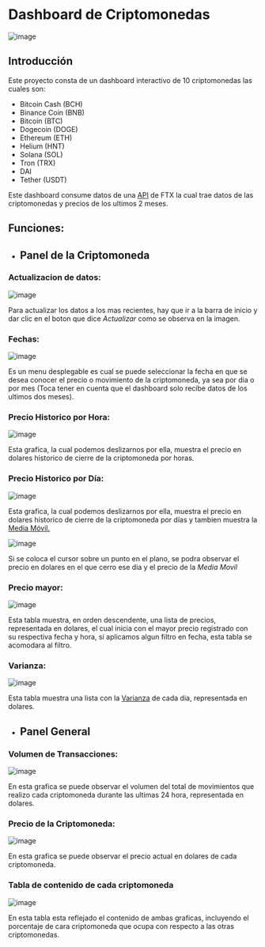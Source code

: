 # Dashboard de Criptomonedas


![image](Imagenes/Panel_Cripto.png)

## Introducción
Este proyecto consta de un dashboard interactivo de 10 criptomonedas las cuales son:

* Bitcoin Cash (BCH)
* Binance Coin (BNB)
* Bitcoin (BTC)
* Dogecoin (DOGE)
* Ethereum (ETH)
* Helium (HNT)
* Solana (SOL)
* Tron (TRX)
* DAI
* Tether (USDT)

Este dashboard consume datos de una [API](https://docs.ftx.com/#overview) de FTX la cual trae datos de las criptomonedas y precios de los ultimos 2 meses.

## Funciones:

* ## Panel de la Criptomoneda

### Actualizacion de datos:

![image](Imagenes/Actualizacion_Datos.png)

Para actualizar los datos a los mas recientes, hay que ir a la barra de inicio y dar clic en el boton que dice *Actualizar* como se observa en la imagen.

### Fechas: 

![image](Imagenes/Fechas.png)

Es un menu desplegable es cual se puede seleccionar la fecha en que se desea conocer el precio o movimiento de la criptomoneda, ya sea por dia o por mes (Toca tener en cuenta que el dashboard solo recibe datos de los ultimos dos meses).

### Precio Historico por Hora:

![image](Imagenes/Precio_Historico_Hora_1.png)

Esta grafica, la cual podemos deslizarnos por ella, muestra el precio en dolares historico de cierre de la criptomoneda por horas.

### Precio Historico por Día:

![image](Imagenes/Precio_Historico_Dia.png)

Esta grafica, la cual podemos deslizarnos por ella, muestra el precio en dolares historico de cierre de la criptomoneda por días y tambien muestra la [Media Móvil. ](https://economipedia.com/definiciones/media-movil.html)

![image](Imagenes/Precio_Historico_Dia_2.png)

Si se coloca el cursor sobre un punto en el plano, se podra observar el precio en dolares en el que cerro ese dia y el precio de la *Media Movil*

### Precio mayor:

![image](Imagenes/Precio_mayor.png)

Esta tabla muestra, en orden descendente, una lista de precios, representada en dolares, el cual inicia con el mayor precio registrado con su respectiva fecha y hora, si aplicamos algun filtro en fecha, esta tabla se acomodara al filtro.

### Varianza:

![image](Imagenes/Varianza.png)

Esta tabla muestra una lista con la [Varianza](https://economipedia.com/definiciones/varianza.html#:~:text=La%20varianza%20es%20una%20medida,la%20desviaci%C3%B3n%20t%C3%ADpica%20al%20cuadrado) de cada dia, representada en dolares.

* ## Panel General

### Volumen de Transacciones:

![image](Imagenes/Volumen_Transacciones.png)

En esta grafica se puede observar el volumen del total de movimientos que realizo cada criptomoneda durante las ultimas 24 hora, representada en dolares.

### Precio de la Criptomoneda:

![image](Imagenes/Precio_cripto.png)

En esta grafica se puede observar el precio actual en dolares de cada criptomoneda.

### Tabla de contenido de cada criptomoneda

![image](Imagenes/Tabla_Contenido_Cripto.png)

En esta tabla esta reflejado el contenido de ambas graficas, incluyendo el porcentaje de cara criptomoneda que ocupa con respecto a las otras criptomonedas.

